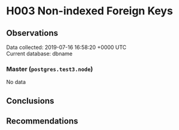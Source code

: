 # H003 Non-indexed Foreign Keys #

## Observations ##
Data collected: 2019-07-16 16:58:20 +0000 UTC  
Current database: dbname  

### Master (`postgres.test3.node`) ###


No data


## Conclusions ##


## Recommendations ##

